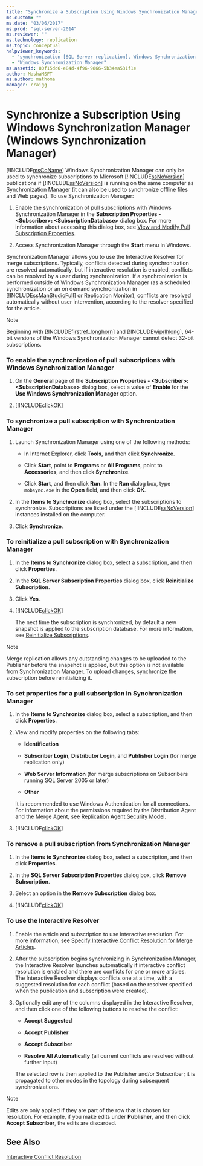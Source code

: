 ```yaml
---
title: "Synchronize a Subscription Using Windows Synchronization Manager (Windows Synchronization Manager) | Microsoft Docs"
ms.custom: ""
ms.date: "03/06/2017"
ms.prod: "sql-server-2014"
ms.reviewer: ""
ms.technology: replication
ms.topic: conceptual
helpviewer_keywords: 
  - "synchronization [SQL Server replication], Windows Synchronization Manager"
  - "Windows Synchronization Manager"
ms.assetid: 80f15dd6-e84d-4f96-9866-5b34ea531f1e
author: MashaMSFT
ms.author: mathoma
manager: craigg
---
```

# Synchronize a Subscription Using Windows Synchronization Manager (Windows Synchronization Manager)
  [!INCLUDE[msCoName](../../includes/msconame-md.md)] Windows Synchronization Manager can only be used to synchronize subscriptions to Microsoft [!INCLUDE[ssNoVersion](../../includes/ssnoversion-md.md)] publications if [!INCLUDE[ssNoVersion](../../includes/ssnoversion-md.md)] is running on the same computer as Synchronization Manager (it can also be used to synchronize offline files and Web pages). To use Synchronization Manager:  
  
1.  Enable the synchronization of pull subscriptions with Windows Synchronization Manager in the **Subscription Properties - \<Subscriber>: \<SubscriptionDatabase>** dialog box. For more information about accessing this dialog box, see [View and Modify Pull Subscription Properties](view-and-modify-pull-subscription-properties.md).  
  
2.  Access Synchronization Manager through the **Start** menu in Windows.  
  
 Synchronization Manager allows you to use the Interactive Resolver for merge subscriptions. Typically, conflicts detected during synchronization are resolved automatically, but if interactive resolution is enabled, conflicts can be resolved by a user during synchronization. If a synchronization is performed outside of Windows Synchronization Manager (as a scheduled synchronization or an on demand synchronization in [!INCLUDE[ssManStudioFull](../../includes/ssmanstudiofull-md.md)] or Replication Monitor), conflicts are resolved automatically without user intervention, according to the resolver specified for the article.  
  
> [!NOTE]  
>  Beginning with [!INCLUDE[firstref_longhorn](../../includes/firstref-longhorn-md.md)] and [!INCLUDE[wiprlhlong](../../includes/wiprlhlong-md.md)], 64-bit versions of the Windows Synchronization Manager cannot detect 32-bit subscriptions.  
  
### To enable the synchronization of pull subscriptions with Windows Synchronization Manager  
  
1.  On the **General** page of the **Subscription Properties - \<Subscriber>: \<SubscriptionDatabase>** dialog box, select a value of **Enable** for the **Use Windows Synchronization Manager** option.  
  
2.  [!INCLUDE[clickOK](../../includes/clickok-md.md)]  
  
### To synchronize a pull subscription with Synchronization Manager  
  
1.  Launch Synchronization Manager using one of the following methods:  
  
    -   In Internet Explorer, click **Tools**, and then click **Synchronize**.  
  
    -   Click **Start**, point to **Programs** or **All Programs**, point to **Accessories**, and then click **Synchronize**.  
  
    -   Click **Start**, and then click **Run.** In the **Run** dialog box, type `mobsync.exe` in the **Open** field, and then click **OK**.  
  
2.  In the **Items to Synchronize** dialog box, select the subscriptions to synchronize. Subscriptions are listed under the [!INCLUDE[ssNoVersion](../../includes/ssnoversion-md.md)] instances installed on the computer.  
  
3.  Click **Synchronize**.  
  
### To reinitialize a pull subscription with Synchronization Manager  
  
1.  In the **Items to Synchronize** dialog box, select a subscription, and then click **Properties**.  
  
2.  In the **SQL Server Subscription Properties** dialog box, click **Reinitialize Subscription**.  
  
3.  Click **Yes**.  
  
4.  [!INCLUDE[clickOK](../../includes/clickok-md.md)]  
  
     The next time the subscription is synchronized, by default a new snapshot is applied to the subscription database. For more information, see [Reinitialize Subscriptions](reinitialize-subscriptions.md).  
  
> [!NOTE]  
>  Merge replication allows any outstanding changes to be uploaded to the Publisher before the snapshot is applied, but this option is not available from Synchronization Manager. To upload changes, synchronize the subscription before reinitializing it.  
  
### To set properties for a pull subscription in Synchronization Manager  
  
1.  In the **Items to Synchronize** dialog box, select a subscription, and then click **Properties**.  
  
2.  View and modify properties on the following tabs:  
  
    -   **Identification**  
  
    -   **Subscriber Login**, **Distributor Login**, and **Publisher Login** (for merge replication only)  
  
    -   **Web Server Information** (for merge subscriptions on Subscribers running SQL Server 2005 or later)  
  
    -   **Other**  
  
     It is recommended to use Windows Authentication for all connections. For information about the permissions required by the Distribution Agent and the Merge Agent, see [Replication Agent Security Model](security/replication-agent-security-model.md).  
  
3.  [!INCLUDE[clickOK](../../includes/clickok-md.md)]  
  
### To remove a pull subscription from Synchronization Manager  
  
1.  In the **Items to Synchronize** dialog box, select a subscription, and then click **Properties**.  
  
2.  In the **SQL Server Subscription Properties** dialog box, click **Remove Subscription**.  
  
3.  Select an option in the **Remove Subscription** dialog box.  
  
4.  [!INCLUDE[clickOK](../../includes/clickok-md.md)]  
  
### To use the Interactive Resolver  
  
1.  Enable the article and subscription to use interactive resolution. For more information, see [Specify Interactive Conflict Resolution for Merge Articles](publish/specify-interactive-conflict-resolution-for-merge-articles.md).  
  
2.  After the subscription begins synchronizing in Synchronization Manager, the Interactive Resolver launches automatically if interactive conflict resolution is enabled and there are conflicts for one or more articles. The Interactive Resolver displays conflicts one at a time, with a suggested resolution for each conflict (based on the resolver specified when the publication and subscription were created).  
  
3.  Optionally edit any of the columns displayed in the Interactive Resolver, and then click one of the following buttons to resolve the conflict:  
  
    -   **Accept Suggested**  
  
    -   **Accept Publisher**  
  
    -   **Accept Subscriber**  
  
    -   **Resolve All Automatically** (all current conflicts are resolved without further input)  
  
     The selected row is then applied to the Publisher and/or Subscriber; it is propagated to other nodes in the topology during subsequent synchronizations.  
  
> [!NOTE]  
>  Edits are only applied if they are part of the row that is chosen for resolution. For example, if you make edits under **Publisher**, and then click **Accept Subscriber**, the edits are discarded.  
  
## See Also  
 [Interactive Conflict Resolution](merge/advanced-merge-replication-conflict-interactive-resolution.md)  
  
  
